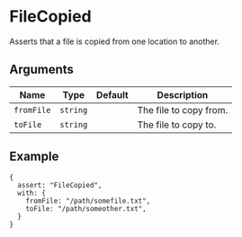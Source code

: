 # FileCopied

Asserts that a file is copied from one location to another.

## Arguments

| Name       | Type     | Default | Description            |
| ---------- | -------- | ------- | ---------------------- |
| `fromFile` | `string` |         | The file to copy from. |
| `toFile`   | `string` |         | The file to copy to.   |

## Example

```json5
{
  assert: "FileCopied",
  with: {
    fromFile: "/path/somefile.txt",
    toFile: "/path/someother.txt",
  }
}
```

